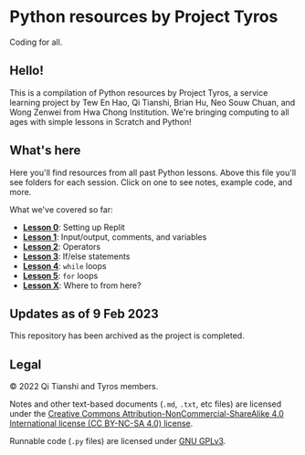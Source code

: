 # Python resources by Project Tyros
Coding for all.

## Hello!
This is a compilation of Python resources by Project Tyros, a service learning project by Tew En Hao, Qi Tianshi, Brian Hu, Neo Souw Chuan, and Wong Zenwei from Hwa Chong Institution. We're bringing computing to all ages with simple lessons in Scratch and Python!

## What's here
Here you'll find resources from all past Python lessons. Above this file you'll see folders for each session. Click on one to see notes, example code, and more.

What we've covered so far:
* [**Lesson 0**](https://github.com/qitianshi/tyros-resources/tree/main/Lesson%200): Setting up Replit
* [**Lesson 1**](https://github.com/qitianshi/tyros-resources/tree/main/Lesson%201): Input/output, comments, and variables
* [**Lesson 2**](https://github.com/qitianshi/tyros-resources/tree/main/Lesson%202): Operators
* [**Lesson 3**](https://github.com/qitianshi/tyros-resources/tree/main/Lesson%203): If/else statements
* [**Lesson 4**](https://github.com/qitianshi/tyros-resources/tree/main/Lesson%204): `while` loops
* [**Lesson 5**](https://github.com/qitianshi/tyros-resources/tree/main/Lesson%205): `for` loops
* [**Lesson X**](https://github.com/qitianshi/tyros-resources/tree/main/Lesson%20X): Where to from here?

## Updates as of 9 Feb 2023
This repository has been archived as the project is completed.

## Legal
© 2022 Qi Tianshi and Tyros members.

Notes and other text-based documents (`.md`, `.txt`, etc files) are licensed under the [Creative Commons Attribution-NonCommercial-ShareAlike 4.0 International license (CC BY-NC-SA 4.0) license](https://creativecommons.org/licenses/by-nc-sa/4.0/).

Runnable code (`.py` files) are licensed under [GNU GPLv3](https://github.com/qitianshi/tyros-resources/blob/main/LICENSE).
